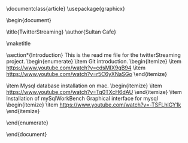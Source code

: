 \documentclass{article}
\usepackage{graphicx}

\begin{document}

\title{TwitterStreaming}
\author{Sultan Cafe}

\maketitle


\section*{Introduction}
This is the read me file for the twitterStreaming project.
\begin{enumerate}
  \item Git introduction.
  	\begin{itemize}
  		\item https://www.youtube.com/watch?v=cdsMIX9gB94
                 \item https://www.youtube.com/watch?v=r5C6yXNaSGo
      \end{itemize}

  \item Mysql database installation on mac. 
  \begin{itemize}
  		\item https://www.youtube.com/watch?v=Tq0TXcH6dAU
      \end{itemize}
  \item Installation of mySqlWorkBench Graphical interface for mysql
    \begin{itemize}
  		\item  https://www.youtube.com/watch?v=-TSFLhlGY1k
      \end{itemize}
  
\end{enumerate}

\end{document}